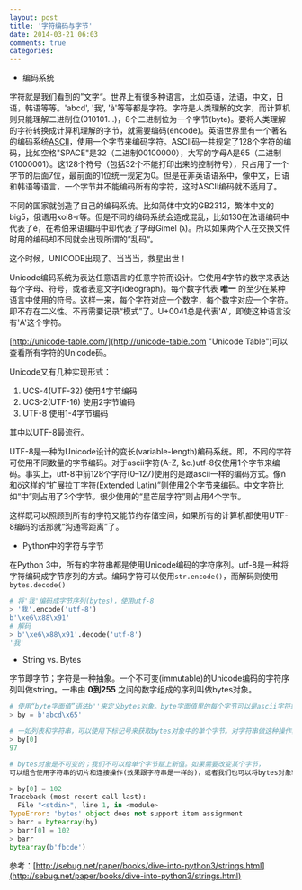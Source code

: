 ```yaml
---
layout: post
title: '字符编码与字节'
date: 2014-03-21 06:03
comments: true
categories: 
---
```

* 编码系统

字符就是我们看到的”文字“。世界上有很多种语言，比如英语，法语，中文，日语，韩语等等。'abcd',  '我', '&#7843;'等等都是字符。字符是人类理解的文字，而计算机则只能理解二进制位(010101...)，8个二进制位为一个字节(byte)。要将人类理解的字符转换成计算机理解的字节，就需要编码(encode)。英语世界里有一个著名的编码系统[ASCII](http://zh.wikipedia.org/wiki/ASCII "美国信息交换标准代码")，使用一个字节来编码字符。ASCII码一共规定了128个字符的编码，比如空格"SPACE"是32（二进制00100000），大写的字母A是65（二进制01000001）。这128个符号（包括32个不能打印出来的控制符号），只占用了一个字节的后面7位，最前面的1位统一规定为0。但是在非英语语系中，像中文，日语和韩语等语言，一个字节并不能编码所有的字符，这时ASCII编码就不适用了。

不同的国家就创造了自己的编码系统。比如简体中文的GB2312，繁体中文的big5，俄语用koi8-r等。但是不同的编码系统会造成混乱，比如130在法语编码中代表了é，在希伯来语编码中却代表了字母Gimel (ג)。所以如果两个人在交换文件时用的编码却不同就会出现所谓的”乱码“。

这个时候，UNICODE出现了。当当当，救星出世！

Unicode编码系统为表达任意语言的任意字符而设计。它使用4字节的数字来表达每个字母、符号，或者表意文字(ideograph)。每个数字代表 **唯一** 的至少在某种语言中使用的符号。这样一来，每个字符对应一个数字，每个数字对应一个字符。即不存在二义性。不再需要记录“模式”了。U+0041总是代表'A'，即使这种语言没有'A'这个字符。

[http://unicode-table.com/](http://unicode-table.com "Unicode Table")可以查看所有字符的Unicode码。

Unicode又有几种实现形式：

1. UCS-4(UTF-32) 使用4字节编码
2. UCS-2(UTF-16) 使用2字节编码
3. UTF-8 使用1-4字节编码

其中以UTF-8最流行。

UTF-8是一种为Unicode设计的变长(variable-length)编码系统。即，不同的字符可使用不同数量的字节编码。对于ascii字符(A-Z, &c.)utf-8仅使用1个字节来编码。事实上，utf-8中前128个字符(0–127)使用的是跟ascii一样的编码方式。像ñ和ö这样的“扩展拉丁字符(Extended Latin)”则使用2个字节来编码。中文字符比如“中”则占用了3个字节。很少使用的“星芒层字符”则占用4个字节。

这样既可以照顾到所有的字符又能节约存储空间，如果所有的计算机都使用UTF-8编码的话那就“沟通零距离”了。

* Python中的字符与字节

在Python 3中，所有的字符串都是使用Unicode编码的字符序列。utf-8是一种将字符编码成字节序列的方式。编码字符可以使用`str.encode()`，而解码则使用`bytes.decode()`

```python
# 将'我'编码成字节序列(bytes)，使用utf-8
> '我'.encode('utf-8')
b'\xe6\x88\x91'
# 解码
> b'\xe6\x88\x91'.decode('utf-8')
'我'
```

* String vs. Bytes

字节即字节；字符是一种抽象。一个不可变(immutable)的Unicode编码的字符序列叫做string。一串由 **0到255** 之间的数字组成的序列叫做bytes对象。

```python
# 使用“byte字面值”语法b''来定义bytes对象。byte字面值里的每个字节可以是ascii字符或者是从\x00到\xff编码了的16进制数。
> by = b'abcd\x65'

# 一如列表和字符串，可以使用下标记号来获取bytes对象中的单个字节。对字符串做这种操作获得的元素仍为字符串，而对bytes对象做这种操作的返回值则为整数。确切地说，是0–255之间的整数。
> by[0] 
97

# bytes对象是不可变的；我们不可以给单个字节赋上新值。如果需要改变某个字节，
可以组合使用字符串的切片和连接操作(效果跟字符串是一样的)，或者我们也可以将bytes对象转换为bytearray对象。

> by[0] = 102   
Traceback (most recent call last):
  File "<stdin>", line 1, in <module>
TypeError: 'bytes' object does not support item assignment
> barr = bytearray(by)
> barr[0] = 102 
> barr
bytearray(b'fbcde')
```


参考：[http://sebug.net/paper/books/dive-into-python3/strings.html](http://sebug.net/paper/books/dive-into-python3/strings.html)